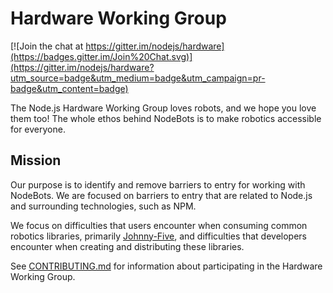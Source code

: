 # Hardware Working Group

[![Join the chat at https://gitter.im/nodejs/hardware](https://badges.gitter.im/Join%20Chat.svg)](https://gitter.im/nodejs/hardware?utm_source=badge&utm_medium=badge&utm_campaign=pr-badge&utm_content=badge)

The Node.js Hardware Working Group loves robots, and we hope you love them too! The whole ethos behind NodeBots is to make robotics accessible for everyone.

## Mission

Our purpose is to identify and remove barriers to entry for working with NodeBots. We are focused on barriers to entry that are related to Node.js and surrounding technologies, such as NPM.

We focus on difficulties that users encounter when consuming common robotics libraries, primarily [Johnny-Five](http://johnny-five.io/), and difficulties that developers encounter when creating and distributing these libraries.

See [CONTRIBUTING.md](https://github.com/nodejs/hardware/blob/master/CONTRIBUTING.md) for information about participating in the Hardware Working Group.
